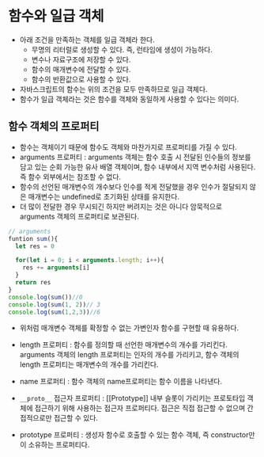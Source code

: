 # 함수와 일급 객체
- 아래 조건을 만족하는 객체를 일급 객체라 한다.
  - 무명의 리터럴로 생성할 수 있다. 즉, 런타임에 생성이 가능하다.
  - 변수나 자료구조에 저장할 수 있다.
  - 함수의 매개변수에 전달할 수 있다.
  - 함수의 반환값으로 사용할 수 있다.
- 자바스크립트의 함수는 위의 조건을 모두 만족하므로 일급 객체다.
- 함수가 일급 객체라는 것은 함수를 객체와 동일하게 사용할 수 있다는 의미다.

## 함수 객체의 프로퍼티
- 함수는 객체이기 때문에 함수도 객체와 마찬가지로 프로퍼티를 가질 수 있다. 
- arguments 프로퍼티 : arguments 객체는 함수 호출 시 전달된 인수들의 정보를 담고 있는 순회 가능한 유사 배열 객체이며, 함수 내부에서 지역 변수처럼 사용된다. 즉 함수 외부에서는 참조할 수 없다.
- 함수의 선언된 매개변수의 개수보다 인수를 적게 전달했을 경우 인수가 절달되지 않은 매개변수는 undefined로 초기화된 상태를 유지한다.
- 더 많이 전달한 경우 무시되긴 하지만 버려지는 것은 아니다 암묵적으로 arguments 객체의 프로퍼티로 보관된다.

```javascript
// arguments
funtion sum(){
  let res = 0

  for(let i = 0; i < arguments.length; i++){
    res += arguments[i]
  }
  return res
}
console.log(sum())//0
console.log(sum(1, 2))// 3
console.log(sum(1,2,3))//6
```
- 위처럼 매개변수 객체를 확정할 수 없는 가변인자 함수를 구현할 때 유용하다.


- length 프로퍼티 : 함수를 정의할 때 선언한 매개변수의 개수를 가리킨다. arguments 객체의 length 프로퍼티는 인자의 개수를 가리키고, 함수 객체의 length 프로퍼티는 매개변수의 개수를 가리킨다.

- name 프로퍼티 : 함수 객체의 name프로퍼티는 함수 이름을 나타낸다.

- `__proto__` 접근자 프로퍼티 : [[Prototype]] 내부 슬롯이 가리키는 프로토타입 객체에 접근하기 위해 사용하는 접근자 프로퍼티다. 접근은 직접 접근할 수 없으며 간접적으로만 접근할 수 있다.

- prototype 프로퍼티 : 생성자 함수로 호출할 수 있는 함수 객체, 즉 constructor만이 소유하는 프로퍼티다.
